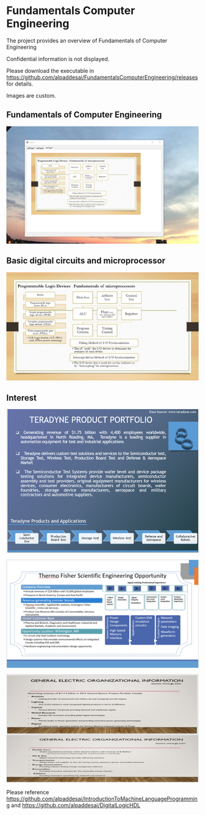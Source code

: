 # Fundamentals Computer Engineering

The project provides an overview of Fundamentals of Computer Engineering 

Confidential information is not displayed.

Please download the executable in https://github.com/alpaddesai/FundamentalsComputerEngineering/releases  for details.

Images are custom.

## Fundamentals of Computer Engineering
![image](Fundamentalsmicroprocessors.png)

## Basic digital circuits and microprocessor
![image](uProcessorSmallerImageI.jpg)

## Interest
![image](image1.png)

![image](image.png)

![image](image10.jpg)

Please reference https://github.com/alpaddesai/IntroductionToMachineLanguageProgramming and https://github.com/alpaddesai/DigitalLogicHDL
